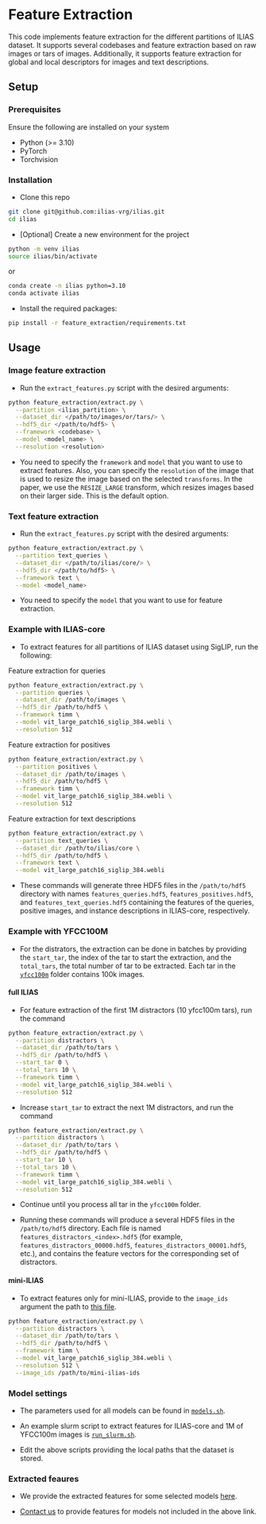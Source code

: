 # Feature Extraction

This code implements feature extraction for the different partitions of ILIAS dataset. It supports several codebases and feature extraction based on raw images or tars of images. Additionally, it supports feature extraction for global and local descriptors for images and text descriptions.

## Setup

### Prerequisites

Ensure the following are installed on your system

* Python (>= 3.10)
* PyTorch
* Torchvision

### Installation

* Clone this repo

```bash
git clone git@github.com:ilias-vrg/ilias.git
cd ilias
```

* [Optional] Create a new environment for the project

```bash
python -m venv ilias
source ilias/bin/activate
```

or

```bash
conda create -n ilias python=3.10
conda activate ilias
```

* Install the required packages:

```bash
pip install -r feature_extraction/requirements.txt
```

## Usage

### Image feature extraction

* Run the `extract_features.py` script with the desired arguments:

```bash
python feature_extraction/extract.py \
  --partition <ilias_partition> \
  --dataset_dir </path/to/images/or/tars/> \
  --hdf5_dir </path/to/hdf5> \
  --framework <codebase> \
  --model <model_name> \
  --resolution <resolution>
```

* You need to specify the `framework` and `model` that you want to use to extract features. Also, you can specify the `resolution` of the image that is used to resize the image based on the selected `transforms`. In the paper, we use the `RESIZE_LARGE` transform, which resizes images based on their larger side. This is the default option.

### Text feature extraction

* Run the `extract_features.py` script with the desired arguments:

```bash
python feature_extraction/extract.py \
  --partition text_queries \
  --dataset_dir </path/to/ilias/core/> \
  --hdf5_dir </path/to/hdf5> \
  --framework text \
  --model <model_name>
```

* You need to specify the `model` that you want to use for feature extraction.

### Example with ILIAS-core

* To extract features for all partitions of ILIAS dataset using SigLIP, run the following:

Feature extraction for queries

```bash
python feature_extraction/extract.py \
  --partition queries \
  --dataset_dir /path/to/images \
  --hdf5_dir /path/to/hdf5 \
  --framework timm \
  --model vit_large_patch16_siglip_384.webli \
  --resolution 512
```

Feature extraction for positives

```bash
python feature_extraction/extract.py \
  --partition positives \
  --dataset_dir /path/to/images \
  --hdf5_dir /path/to/hdf5 \
  --framework timm \
  --model vit_large_patch16_siglip_384.webli \
  --resolution 512
```

Feature extraction for text descriptions

```bash
python feature_extraction/extract.py \
  --partition text_queries \
  --dataset_dir /path/to/ilias/core \
  --hdf5_dir /path/to/hdf5 \
  --framework text \
  --model vit_large_patch16_siglip_384.webli
```

* These commands will generate three HDF5 files in the `/path/to/hdf5` directory with names `features_queries.hdf5`, `features_positives.hdf5`, and `features_text_queries.hdf5` containing the features of the queries, positive images, and instance descriptions in ILIAS-core, respectively.

### Example with YFCC100M

* For the distrators, the extraction can be done in batches by providing the `start_tar`, the index of the tar to start the extraction, and the `total_tars`, the total number of tar to be extracted. Each tar in the [`yfcc100m`](https://vrg.fel.cvut.cz/ilias_data/yfcc100m/) folder contains 100k images.

#### **full ILIAS**

* For feature extraction of the first 1M distractors (10 yfcc100m tars), run the command

```bash
python feature_extraction/extract.py \
  --partition distractors \
  --dataset_dir /path/to/tars \
  --hdf5_dir /path/to/hdf5 \
  --start_tar 0 \
  --total_tars 10 \
  --framework timm \
  --model vit_large_patch16_siglip_384.webli \
  --resolution 512
```

* Increase `start_tar` to extract the next 1M distractors, and run the command

```bash
python feature_extraction/extract.py \
  --partition distractors \
  --dataset_dir /path/to/tars \
  --hdf5_dir /path/to/hdf5 \
  --start_tar 10 \
  --total_tars 10 \
  --framework timm \
  --model vit_large_patch16_siglip_384.webli \
  --resolution 512
```

* Continue until you process all tar in the `yfcc100m` folder.

* Running these commands will produce a several HDF5 files in the `/path/to/hdf5` directory. Each file is named `features_distractors_<index>.hdf5` (for example, `features_distractors_00000.hdf5`, `features_distractors_00001.hdf5`, etc.), and contains the feature vectors for the corresponding set of distractors.

#### **mini-ILIAS**

* To extract features only for mini-ILIAS, provide to the `image_ids` argument the path to [this file](https://vrg.fel.cvut.cz/ilias_data/image_ids/mini_ilias_yfcc100m_ids.txt).

```bash
python feature_extraction/extract.py \
  --partition distractors \
  --dataset_dir /path/to/tars \
  --hdf5_dir /path/to/hdf5 \
  --framework timm \
  --model vit_large_patch16_siglip_384.webli \
  --resolution 512 \
  --image_ids /path/to/mini-ilias-ids
```

### Model settings

* The parameters used for all models can be found in [`models.sh`](scripts/models.sh).

* An example slurm script to extract features for ILIAS-core and 1M of YFCC100m images is [`run_slurm.sh`](scripts/run_slurm.sh).

* Edit the above scripts providing the local paths that the dataset is stored.

### Extracted feaures

* We provide the extracted features for some selected models [here](https://vrg.fel.cvut.cz/ilias_data/features/).

* [Contact us](mailto:kordogeo@gel.cvut.cz?subject=[ILIAS]%20request%20for%20features) to provide features for models not included in the above link.